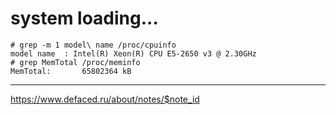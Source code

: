 # system loading...

```
# grep -m 1 model\ name /proc/cpuinfo
model name	: Intel(R) Xeon(R) CPU E5-2650 v3 @ 2.30GHz
# grep MemTotal /proc/meminfo
MemTotal:       65802364 kB
```
---
https://www.defaced.ru/about/notes/$note_id

